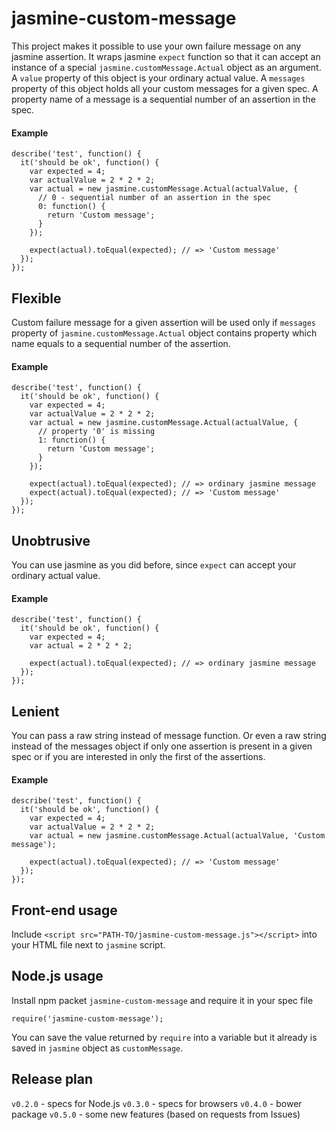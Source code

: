 jasmine-custom-message
======================

This project makes it possible to use your own failure message on any jasmine assertion. It wraps jasmine `expect` function so that it can accept an instance of a special `jasmine.customMessage.Actual` object as an argument. A `value` property of this object is your ordinary actual value. A `messages` property of this object holds all your custom messages for a given spec. A property name of a message is a sequential number of an assertion in the spec.

#### Example

```
describe('test', function() {
  it('should be ok', function() {
    var expected = 4;
    var actualValue = 2 * 2 * 2;
    var actual = new jasmine.customMessage.Actual(actualValue, {
      // 0 - sequential number of an assertion in the spec
      0: function() {
        return 'Custom message';
      }
    });

    expect(actual).toEqual(expected); // => 'Custom message'
  });
});
```

## Flexible

Custom failure message for a given assertion will be used only if `messages` property of `jasmine.customMessage.Actual` object contains property which name equals to a sequential number of the assertion.

#### Example

```
describe('test', function() {
  it('should be ok', function() {
    var expected = 4;
    var actualValue = 2 * 2 * 2;
    var actual = new jasmine.customMessage.Actual(actualValue, {
      // property '0' is missing
      1: function() {
        return 'Custom message';
      }
    });

    expect(actual).toEqual(expected); // => ordinary jasmine message
    expect(actual).toEqual(expected); // => 'Custom message'
  });
});
```

## Unobtrusive

You can use jasmine as you did before, since `expect` can accept your ordinary actual value.

#### Example

```
describe('test', function() {
  it('should be ok', function() {
    var expected = 4;
    var actual = 2 * 2 * 2;

    expect(actual).toEqual(expected); // => ordinary jasmine message
  });
});
```

## Lenient

You can pass a raw string instead of message function. Or even a raw string instead of the messages object if only one assertion is present in a given spec or if you are interested in only the first of the assertions.

#### Example

```
describe('test', function() {
  it('should be ok', function() {
    var expected = 4;
    var actualValue = 2 * 2 * 2;
    var actual = new jasmine.customMessage.Actual(actualValue, 'Custom message');

    expect(actual).toEqual(expected); // => 'Custom message'
  });
});
```

## Front-end usage
Include `<script src="PATH-TO/jasmine-custom-message.js"></script>` into your HTML file next to `jasmine` script.

## Node.js usage

Install npm packet `jasmine-custom-message` and require it in your spec file
```
require('jasmine-custom-message');
```
You can save the value returned by `require` into a variable but it already is saved in `jasmine` object as `customMessage`.

## Release plan

`v0.2.0` - specs for Node.js
`v0.3.0` - specs for browsers
`v0.4.0` - bower package
`v0.5.0` - some new features (based on requests from Issues)